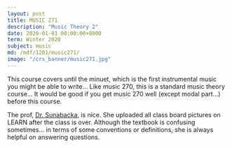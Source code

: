 ```yaml
---
layout: post
title: MUSIC 271
description: "Music Theory 2"
date: 2020-01-01 00:00:00+0000
term: Winter 2020
subject: music
md: /mdf/1201/music271/
image: "/crs_banner/music271.jpg"
---
```


This course covers until the minuet, which is the first instrumental music you might be able to write... Like music 270, this is a standard music theory course... It would be good if you get music 270 well (except modal part...) before this course.

The prof, [Dr. Sunabacka](https://uwaterloo.ca/grebel/people-profiles/karen-sunabacka), is nice. She uploaded all class board pictures on LEARN after the class is over. Although the textbook is confusing sometimes... in terms of some conventions or definitions, she is always helpful on answering questions.
